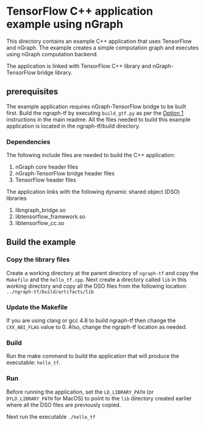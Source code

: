 # TensorFlow C++ application example using nGraph

This directory contains an example C++ application that uses TensorFlow and nGraph. The example creates a simple computation graph and executes using nGraph computation backend.

The application is linked with TensorFlow C++ library and nGraph-TensorFlow bridge library. 

## prerequisites

The example application requires nGraph-TensorFlow bridge to be built first. Build the ngraph-tf by executing `build_gtf.py` as per the [Option 1] instructions in the main readme. All the files needed to build this example application is located in the ngraph-tf/build directory.

### Dependencies

The following include files are needed to build the C++ application:

1. nGraph core header files
2. nGraph-TensorFlow bridge header files
3. TensorFlow header files

The application links with the following dynamic shared object (DSO) libraries

1. libngraph_bridge.so
2. libtensorflow_framework.so
3. libtensorflow_cc.so


## Build the example

### Copy the library files

Create a working directory at the parent directory of `ngraph-tf` and copy the `Makefile` and the `hello_tf.cpp`. Next create a directory called `lib` in this working directory and copy all the DSO files from the following location: `../ngraph-tf/build/artifacts/lib`

### Update the Makefile

If you are using clang or gcc 4.8 to build ngraph-tf then change the `CXX_ABI_FLAG` value to 0. Also, change the ngraph-tf location as needed.

### Build

Run the make command to build the application that will produce the executable: `hello_tf`.

### Run

Before running the application, set the `LD_LIBRARY_PATH` (or `DYLD_LIBRARY_PATH` for MacOS) to point to the `lib` directory created earlier where all the DSO files are previously copied.

Next run the executable `./hello_tf`

[Option 1]: ../../README.md#option-1-use-a-pre-built-ngraph-tensorflow-bridge
